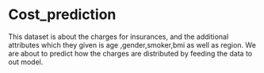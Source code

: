 # Cost_prediction
This dataset is about the charges for insurances, and the additional attributes which they given is age ,gender,smoker,bmi as well as region.
We are about to predict how the charges are distributed by feeding the data to out model.
